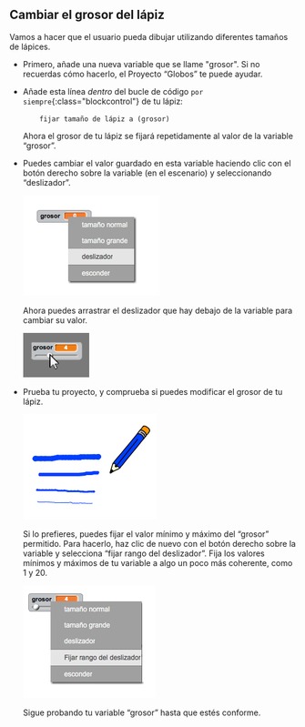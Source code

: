 ## Cambiar el grosor del lápiz

Vamos a hacer que el usuario pueda dibujar utilizando diferentes tamaños de lápices.

+ Primero, añade una nueva variable que se llame "grosor". Si no recuerdas cómo hacerlo, el Proyecto “Globos” te puede ayudar.

+ Añade esta línea _dentro_ del bucle de código `por siempre`{:class="blockcontrol"} de tu lápiz:

	```blocks
		fijar tamaño de lápiz a (grosor)
	```

	Ahora el grosor de tu lápiz se fijará repetidamente al valor de la variable “grosor”.

+ Puedes cambiar el valor guardado en esta variable haciendo clic con el botón derecho sobre la variable (en el escenario) y seleccionando “deslizador”.

	![screenshot](images/paint-slider.png)

	Ahora puedes arrastrar el deslizador que hay debajo de la variable para cambiar su valor.

	![screenshot](images/paint-slider-change.png)

+ Prueba tu proyecto, y comprueba si puedes modificar el grosor de tu lápiz.

	![screenshot](images/paint-width-test.png)

	Si lo prefieres, puedes fijar el valor mínimo y máximo del “grosor” permitido. Para hacerlo, haz clic de nuevo con el botón derecho sobre la variable y selecciona “fijar rango del deslizador”. Fija los valores mínimos y máximos de tu variable a algo un poco más coherente, como 1 y 20.

	![screenshot](images/paint-slider-max.png)

	Sigue probando tu variable “grosor” hasta que estés conforme.




